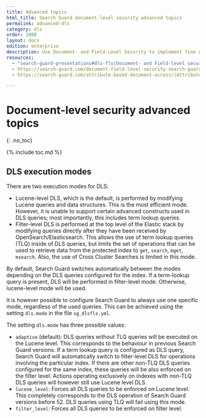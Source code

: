 ```yaml
---
title: Advanced topics
html_title: Search Guard document-level security advanced topics
permalink: advanced-dls
category: dls
order: 1000
layout: docs
edition: enterprise
description: Use Document- and Field-Level Security to implement fine grained access control to documents and fields in your OpenSearch/Elasticsearch cluster.
resources:
  - "search-guard-presentations#dls-fls|Document- and Field-level security (presentation)"
  - https://search-guard.com/document-field-level-security-search-guard/|Document- and field-level security with Search Guard (blog post)
  - https://search-guard.com/attribute-based-document-access/|Attribute based document access (blog post)

---
```

<!---
Copyright 2020 floragunn GmbH
-->

# Document-level security advanced topics
{: .no_toc}

{% include toc.md %}

## DLS execution modes

There are two execution modes for DLS:

- Lucene-level DLS, which is the default, is performed by modifying Lucene queries and data structures. This is the most efficient mode. However, it is unable to support certain advanced constructs used in DLS queries; most importantly, this includes term lookup queries.
- Filter-level DLS is performed at the top level of the Elastic stack by modifying queries directly after they have been received by OpenSearch/Elasticsearch. This allows the use of term lookup queries (TLQ) inside of DLS queries, but limits the set of operations that can be used to retrieve data from the protected index to `get`, `search`, `mget`, `msearch`. Also, the use of Cross Cluster Searches is limited in this mode.

By default, Search Guard switches automatically between the modes depending on the DLS queries configured for the index. If a term-lookup query is present, DLS will be performed in filter-level mode. Otherwise, lucene-level mode will be used.

It is however possible to configure Search Guard to always use one specific mode, regardless of the used queries. This can be achieved using the setting `dls.mode` in the file `sg_dlsfls.yml`.

The setting `dls.mode` has three possible values:

* `adaptive` (default): DLS queries without TLQ queries will be executed on the Lucene level. This corresponds to the behaviour in previous Search Guard versions. If a term lookup query is configured as DLS query, Search Guard will automatically switch to filter-level DLS for operations involving the particular index. If there are other non-TLQ DLS queries configured for the same index, these queries will be also enforced on the filter level. Actions operating exclusively on indexes with non-TLQ DLS queries will however still use Lucene level DLS.
* `lucene_level`: Forces all DLS queries to be enforced on Lucene level. This completely corresponds to the DLS operation of Search Guard versions before 52. DLS queries using TLQ will fail using this mode.
* `filter_level`: Forces all DLS queries to be enforced on filter level.  




